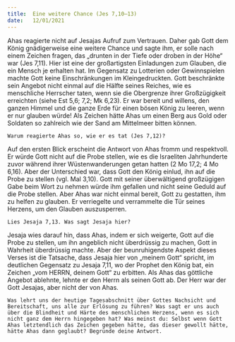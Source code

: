 ```yaml
---
title:  Eine weitere Chance (Jes 7,10–13)
date:   12/01/2021
---
```


Ahas reagierte nicht auf Jesajas Aufruf zum Vertrauen. Daher gab Gott dem König gnädigerweise eine weitere Chance und sagte ihm, er solle nach einem Zeichen fragen, das „drunten in der Tiefe oder droben in der Höhe“ war (Jes 7,11). Hier ist eine der großartigsten Einladungen zum Glauben, die ein Mensch je erhalten hat. Im Gegensatz zu Lotterien oder Gewinnspielen machte Gott keine Einschränkungen im Kleingedruckten. Gott beschränkte sein Angebot nicht einmal auf die Hälfte seines Reiches, wie es menschliche Herrscher taten, wenn sie die Obergrenze ihrer Großzügigkeit erreichten (siehe Est 5,6; 7,2; Mk 6,23). Er war bereit und willens, den ganzen Himmel und die ganze Erde für einen bösen König zu leeren, wenn er nur glauben würde! Als Zeichen hätte Ahas um einen Berg aus Gold oder Soldaten so zahlreich wie der Sand am Mittelmeer bitten können.

`Warum reagierte Ahas so, wie er es tat (Jes 7,12)?`

Auf den ersten Blick erscheint die Antwort von Ahas fromm und respektvoll. Er würde Gott nicht auf die Probe stellen, wie es die Israeliten Jahrhunderte zuvor während ihrer Wüstenwanderungen getan hatten (2 Mo 17,2;
4 Mo 6,16). Aber der Unterschied war, dass Gott den König einlud, ihn auf die Probe zu stellen (vgl. Mal 3,10). Gott mit seiner überwältigend großzügigen Gabe beim Wort zu nehmen würde ihm gefallen und nicht seine Geduld auf die Probe stellen. Aber Ahas war nicht einmal bereit, Gott zu gestatten, ihm zu helfen zu glauben. Er verriegelte und verrammelte die Tür seines Herzens, um den Glauben auszusperren.

`Lies Jesaja 7,13. Was sagt Jesaja hier?`

Jesaja wies darauf hin, dass Ahas, indem er sich weigerte, Gott auf die Probe zu stellen, um ihn angeblich nicht überdrüssig zu machen, Gott in Wahrheit überdrüssig machte. Aber der beunruhigendste Aspekt dieses Verses ist die Tatsache, dass Jesaja hier von „meinem Gott“ spricht, im deutlichen Gegensatz zu Jesaja 7,11, wo der Prophet den König bat, ein Zeichen „vom HERRN, deinem Gott“ zu erbitten. Als Ahas das göttliche Angebot ablehnte, lehnte er den Herrn als seinen Gott ab. Der Herr war der Gott Jesajas, aber nicht der von Ahas.

`Was lehrt uns der heutige Tagesabschnitt über Gottes Nachsicht und Bereitschaft, uns alle zur Erlösung zu führen? Was sagt er uns auch über die Blindheit und Härte des menschlichen Herzens, wenn es sich nicht ganz dem Herrn hingegeben hat? Was meinst du: Selbst wenn Gott Ahas letztendlich das Zeichen gegeben hätte, das dieser gewollt hätte, hätte Ahas dann geglaubt? Begründe deine Antwort.`